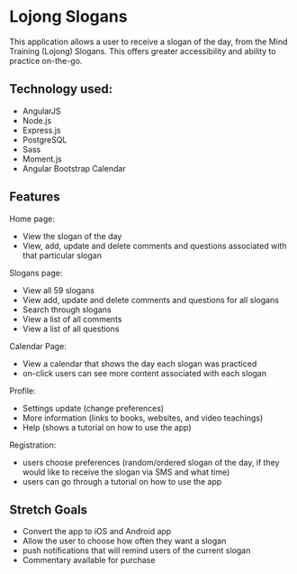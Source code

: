 # Lojong Slogans

This application allows a user to receive a slogan of the day, from the Mind Training (Lojong) Slogans. This offers greater accessibility and ability to practice on-the-go.

## Technology used:

- AngularJS
- Node.js
- Express.js
- PostgreSQL
- Sass
- Moment.js
- Angular Bootstrap Calendar

## Features

Home page:
- View the slogan of the day
- View, add, update and delete comments and questions associated with that particular slogan

Slogans page:
- View all 59 slogans
- View add, update and delete comments and questions for all slogans
- Search through slogans
- View a list of all comments
- View a list of all questions

Calendar Page:
- View a calendar that shows the day each slogan was practiced
- on-click users can see more content associated with each slogan

Profile:
- Settings update (change preferences)
- More information (links to books, websites, and video teachings)
- Help (shows a tutorial on how to use the app)

Registration:
- users choose preferences (random/ordered slogan of the day, if they would like to receive the slogan via SMS and what time)  
- users can go through a tutorial on how to use the app

## Stretch Goals

- Convert the app to iOS and Android app
- Allow the user to choose how often they want a slogan
- push notifications that will remind users of the current slogan
- Commentary available for purchase
